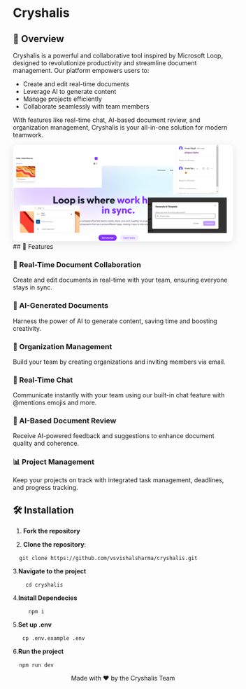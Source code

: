 # Cryshalis


## 🌟 Overview

Cryshalis is a powerful and collaborative tool inspired by Microsoft Loop, designed to revolutionize productivity and streamline document management. Our platform empowers users to:

- Create and edit real-time documents
- Leverage AI to generate content
- Manage projects efficiently
- Collaborate seamlessly with team members

With features like real-time chat, AI-based document review, and organization management, Cryshalis is your all-in-one solution for modern teamwork.

<div align="center">
  <img src="/public/final.png" alt="Cryshalis Screenshot" style="max-width: 100%; height: auto; border-radius: 10px; box-shadow: 0 4px 20px rgba(0,0,0,0.1);">
</div>
## 🚀 Features

### 📝 Real-Time Document Collaboration
Create and edit documents in real-time with your team, ensuring everyone stays in sync.

### 🤖 AI-Generated Documents
Harness the power of AI to generate content, saving time and boosting creativity.

### 👥 Organization Management
Build your team by creating organizations and inviting members via email.

### 💬 Real-Time Chat
Communicate instantly with your team using our built-in chat feature with @mentions emojis and more.

### 🧠 AI-Based Document Review
Receive AI-powered feedback and suggestions to enhance document quality and coherence.

### 📊 Project Management
Keep your projects on track with integrated task management, deadlines, and progress tracking.

## 🛠️ Installation
1. **Fork the repository**
   
2. **Clone the repository**:
 ```
   git clone https://github.com/vsvishalsharma/cryshalis.git
```
3.**Navigate to the project**
```
    cd cryshalis
```
4.**Install Dependecies**
```
     npm i
```
5.**Set up .env**
```
   cp .env.example .env
```
6.**Run the project**
```
  npm run dev     
```






<p align="center">Made with ❤️ by the Cryshalis Team</p>
